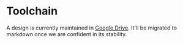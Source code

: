 # Toolchain

<!--
Part of the Carbon Language project, under the Apache License v2.0 with LLVM
Exceptions. See /LICENSE for license information.
SPDX-License-Identifier: Apache-2.0 WITH LLVM-exception
-->

A design is currently maintained in
[Google Drive](https://docs.google.com/document/d/1RRYMm42osyqhI2LyjrjockYCutQ5dOf8Abu50kTrkX0/edit).
It'll be migrated to markdown once we are confident in its stability.
